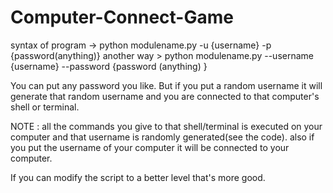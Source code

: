 # Computer-Connect-Game
syntax of program -> python modulename.py -u {username} -p {password(anything)}
another way > python modulename.py --username {username} --password {password (anything) }

You can put any password you like. But if you put a random username it will generate that random username and you are connected to that computer's shell or terminal.

NOTE : all the commands you give to that shell/terminal is executed on your computer and that username is randomly generated(see the code).
also if you put the username of your computer it will be connected to your computer.

If you can modify the script to a better level that's more good.
